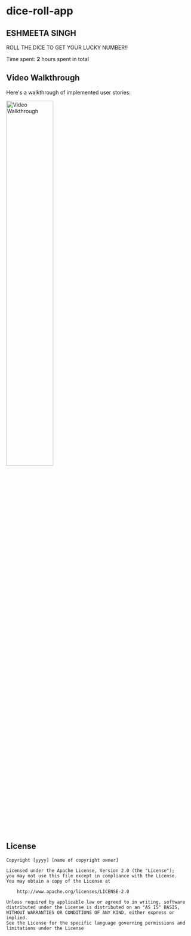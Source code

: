 # dice-roll-app


## ESHMEETA SINGH

ROLL THE DICE TO GET YOUR LUCKY NUMBER!!

Time spent: **2** hours spent in total







## Video Walkthrough

Here's a walkthrough of implemented user stories:

<img src='https://gifs.com/gif/dice-roll-app-jYPVqy' title='Video Walkthrough' width='50%' alt='Video Walkthrough' />





## License

    Copyright [yyyy] [name of copyright owner]

    Licensed under the Apache License, Version 2.0 (the "License");
    you may not use this file except in compliance with the License.
    You may obtain a copy of the License at

        http://www.apache.org/licenses/LICENSE-2.0

    Unless required by applicable law or agreed to in writing, software
    distributed under the License is distributed on an "AS IS" BASIS,
    WITHOUT WARRANTIES OR CONDITIONS OF ANY KIND, either express or implied.
    See the License for the specific language governing permissions and
    limitations under the License

